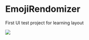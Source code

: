 # EmojiRendomizer
First UI test project for learning layout

<img src="./images/EmojiRandomizer.png">


